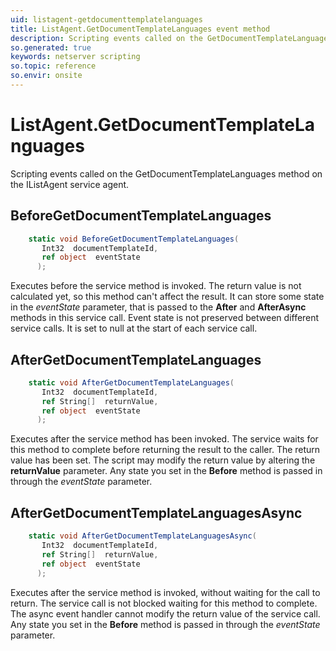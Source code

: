 ```yaml
---
uid: listagent-getdocumenttemplatelanguages
title: ListAgent.GetDocumentTemplateLanguages event method
description: Scripting events called on the GetDocumentTemplateLanguages method on the ListAgent service agent.
so.generated: true
keywords: netserver scripting
so.topic: reference
so.envir: onsite
---
```

# ListAgent.GetDocumentTemplateLanguages

Scripting events called on the <see cref='M:IListAgent.GetDocumentTemplateLanguages'>GetDocumentTemplateLanguages</see> method on the <see cref='IListAgent'>IListAgent</see>  service agent.

## BeforeGetDocumentTemplateLanguages
```cs
    static void BeforeGetDocumentTemplateLanguages(
       Int32  documentTemplateId,
       ref object  eventState
      );
```
Executes before the service method is invoked.
The return value is not calculated yet, so this method can't affect the result.
It can store some state in the *eventState* parameter, that is passed to the **After** and **AfterAsync** methods in this service call.
Event state is not preserved between different service calls. It is set to null at the start of each service call.
## AfterGetDocumentTemplateLanguages
```cs
    static void AfterGetDocumentTemplateLanguages(
       Int32  documentTemplateId,
       ref String[]  returnValue,
       ref object  eventState
      );
```
Executes after the service method has been invoked. The service waits for this method to complete before returning the result to the caller.
The return value has been set. The script may modify the return value by altering the **returnValue** parameter.
Any state you set in the **Before** method is passed in through the *eventState* parameter.
## AfterGetDocumentTemplateLanguagesAsync
```cs
    static void AfterGetDocumentTemplateLanguagesAsync(
       Int32  documentTemplateId,
       ref String[]  returnValue,
       ref object  eventState
      );
```
Executes after the service method is invoked, without waiting for the call to return.
The service call is not blocked waiting for this method to complete.
The async event handler cannot modify the return value of the service call.
Any state you set in the **Before** method is passed in through the *eventState* parameter.

